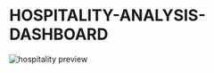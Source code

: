 # HOSPITALITY-ANALYSIS-DASHBOARD
![hospitality preview](https://github.com/user-attachments/assets/b4fcd9ca-2c9c-4855-b34e-5b99319944d7)
